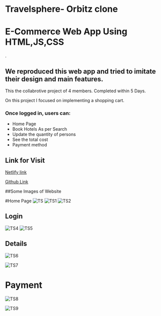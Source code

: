 # Travelsphere- Orbitz clone
# E-Commerce Web App Using HTML,JS,CSS

. 

## We reproduced this web app and tried to imitate their design and main features. 
This the collabrotive project of 4 members. Completed within 5 Days.

On this project I focused on implementing a shopping cart.

### Once logged in, users can:
- Home Page
- Book Hotels As per Search
- Update the quantity of persons
- See the total cost
- Payment method

## Link for Visit

[Netlify link](https://graceful-paprenjak-0954c1.netlify.app/)

[Github Link](https://github.com/swati082001/Travelsphere-Orbitz-Clone)

##Some Images of Website 

#Home Page
![TS](https://user-images.githubusercontent.com/49937312/221927444-368ad0b7-3822-4279-b420-862d398898e5.png)
![TS1](https://user-images.githubusercontent.com/49937312/221927465-08ff0e76-9e23-4744-8850-eb9d26f62085.png)
![TS2](https://user-images.githubusercontent.com/49937312/221927603-48afa032-9fb6-489b-9f54-146c51910798.png)


## Login
![TS4](https://user-images.githubusercontent.com/49937312/221927725-845765fe-f9de-4471-83f2-6ed6723cc760.png)
![TS5](https://user-images.githubusercontent.com/49937312/221927749-9785d936-a6ff-4992-a878-aaec89dd0c31.png)


## Details


![TS6](https://user-images.githubusercontent.com/49937312/221927875-c8d636fb-49b1-4610-b662-d7572a050d5a.png)

![TS7](https://user-images.githubusercontent.com/49937312/221927898-606311a3-ca0f-48aa-bf6a-e2c2987104de.png)

# Payment

![TS8](https://user-images.githubusercontent.com/49937312/221928046-0b7048ca-1e2f-44c4-ac94-d69caf12e3cc.png)

![TS9](https://user-images.githubusercontent.com/49937312/221928117-efe30205-37be-454a-976b-b82e9a518786.png)
